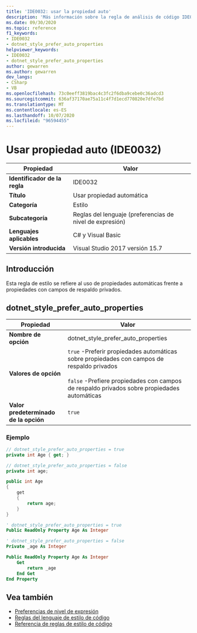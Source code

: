 ```yaml
---
title: 'IDE0032: usar la propiedad auto'
description: 'Más información sobre la regla de análisis de código IDE0032: use Auto (propiedad)'
ms.date: 09/30/2020
ms.topic: reference
f1_keywords:
- IDE0032
- dotnet_style_prefer_auto_properties
helpviewer_keywords:
- IDE0032
- dotnet_style_prefer_auto_properties
author: gewarren
ms.author: gewarren
dev_langs:
- CSharp
- VB
ms.openlocfilehash: 73c0eeff3819bac4c3fc2f6dba9cebe0c36adcd3
ms.sourcegitcommit: 636af37170ae75a11c4f7d1ecd770820e7dfe7bd
ms.translationtype: MT
ms.contentlocale: es-ES
ms.lasthandoff: 10/07/2020
ms.locfileid: "96594455"
---
```

# <a name="use-auto-property-ide0032"></a>Usar propiedad auto (IDE0032)

|Propiedad|Valor|
|-|-|
| **Identificador de la regla** | IDE0032 |
| **Título** | Usar propiedad automática |
| **Categoría** | Estilo |
| **Subcategoría** | Reglas del lenguaje (preferencias de nivel de expresión) |
| **Lenguajes aplicables** | C# y Visual Basic |
| **Versión introducida** | Visual Studio 2017 versión 15.7 |

## <a name="overview"></a>Introducción

Esta regla de estilo se refiere al uso de propiedades automáticas frente a propiedades con campos de respaldo privados.

## <a name="dotnet_style_prefer_auto_properties"></a>dotnet_style_prefer_auto_properties

|Propiedad|Valor|
|-|-|
| **Nombre de opción** | dotnet_style_prefer_auto_properties
| **Valores de opción** | `true` -Preferir propiedades automáticas sobre propiedades con campos de respaldo privados<br /><br />`false` -Prefiere propiedades con campos de respaldo privados sobre propiedades automáticas |
| **Valor predeterminado de la opción** | `true` |

### <a name="example"></a>Ejemplo

```csharp
// dotnet_style_prefer_auto_properties = true
private int Age { get; }

// dotnet_style_prefer_auto_properties = false
private int age;

public int Age
{
    get
    {
        return age;
    }
}
```

```vb
' dotnet_style_prefer_auto_properties = true
Public ReadOnly Property Age As Integer

' dotnet_style_prefer_auto_properties = false
Private _age As Integer

Public ReadOnly Property Age As Integer
    Get
        return _age
    End Get
End Property
```

## <a name="see-also"></a>Vea también

- [Preferencias de nivel de expresión](expression-level-preferences.md)
- [Reglas del lenguaje de estilo de código](language-rules.md)
- [Referencia de reglas de estilo de código](index.md)

